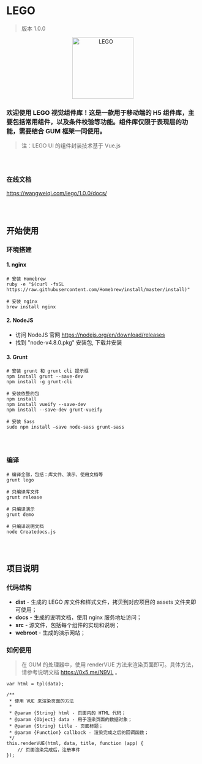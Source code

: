 # LEGO 
> 版本 1.0.0

<center><img alt="LEGO" width="160" src="https://ohc0dpsgs.qnssl.com/lego/images/lego.png"/></center>

### 欢迎使用 LEGO 视觉组件库！这是一款用于移动端的 H5 组件库，主要包括常用组件，以及条件校验等功能。组件库仅限于表现层的功能，需要结合 GUM 框架一同使用。
> 注：LEGO UI 的组件封装技术基于 Vue.js

### &nbsp;

### 在线文档

https://wangweiqi.com/lego/1.0.0/docs/

### &nbsp;

## 开始使用

### 环境搭建
#### 1. nginx
```
# 安装 Homebrew
ruby -e "$(curl -fsSL https://raw.githubusercontent.com/Homebrew/install/master/install)"

# 安装 nginx
brew install nginx
```
#### 2. NodeJS
- 访问 NodeJS 官网 https://nodejs.org/en/download/releases
- 找到 "node-v4.8.0.pkg" 安装包, 下载并安装

#### 3. Grunt
```
# 安装 grunt 和 grunt cli 提示框
npm install grunt --save-dev
npm install -g grunt-cli

# 安装依整的包
npm install
npm install vueify --save-dev
npm install --save-dev grunt-vueify

# 安装 Sass
sudo npm install –save node-sass grunt-sass
```

### &nbsp;
### 编译
```
# 编译全部，包括：库文件、演示、使用文档等
grunt lego

# 只编译库文件
grunt release

# 只编译演示
grunt demo

# 只编译说明文档
node Createdocs.js 
```

### &nbsp;

## 项目说明

### 代码结构
 - **dist** - 生成的 LEGO 库文件和样式文件，拷贝到对应项目的 assets 文件夹即可使用；
 - **docs** - 生成的说明文档，使用 nginx 服务地址访问；
 - **src** - 源文件，包括每个组件的实现和说明；
 - **webroot** - 生成的演示网站；

### 如何使用
> 在 GUM 的处理器中，使用 renderVUE 方法来渲染页面即可。具体方法，请参考说明文档 https://0x5.me/N9VL 。

```
var html = tpl(data);

/**
 * 使用 VUE 来渲染页面的方法
 *
 * @param {String} html - 页面内的 HTML 代码；
 * @param {Object} data - 用于渲染页面的数据对象；
 * @param {String} title - 页面标题；
 * @param {Function} callback - 渲染完成之后的回调函数；
 */
this.renderVUE(html, data, title, function (app) {
    // 页面渲染完成后，注册事件
});
```

### &nbsp;